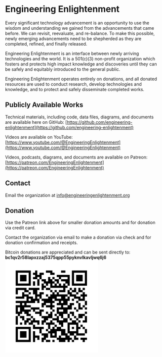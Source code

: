 # Engineering Enlightenment

Every significant technology advancement is an opportunity to use the wisdom and understanding we gained from the advancements that came before. We can revisit, reevaluate, and re-balance. To make this possible, newly emerging advancements need to be shepherded as they are completed, refined, and finally released.

Engineering Enlightenment is an interface between newly arriving technologies and the world. It is a 501(c)(3) non-profit organization which fosters and protects high impact knowledge and discoveries until they can be safely and equitably introduced to the general public.

Engineering Enlightenment operates entirely on donations, and all donated resources are used to conduct research, develop technologies and knowledge, and to protect and safely disseminate completed works.

## Publicly Available Works

Technical materials, including code, data files, diagrams, and documents are available here on GitHub:
[https://github.com/engineering-enlightenment](https://github.com/engineering-enlightenment)

Videos are available on YouTube:
[https://www.youtube.com/@EngineeringEnlightenment](https://www.youtube.com/@EngineeringEnlightenment)

Videos, podcasts, diagrams, and documents are available on Patreon:
[https://patreon.com/EngineeringEnlightenment](https://patreon.com/EngineeringEnlightenment)

## Contact

Email the organization at info@engineeringenlightenment.org

## Donation

Use the Patreon link above for smaller donation amounts and for donation via credit card.

Contact the organization via email to make a donation via check and for donation confirmation and receipts.

Bitcoin donations are appreciated and can be sent directly to:
**bc1qv2r58lapxzzaj5375qpp55pyknvlkavljwq6j6**
![Donate to Engineering Enlightenment](bc1qv2r58lapxzzaj5375qpp55pyknvlkavljwq6j6.png)
